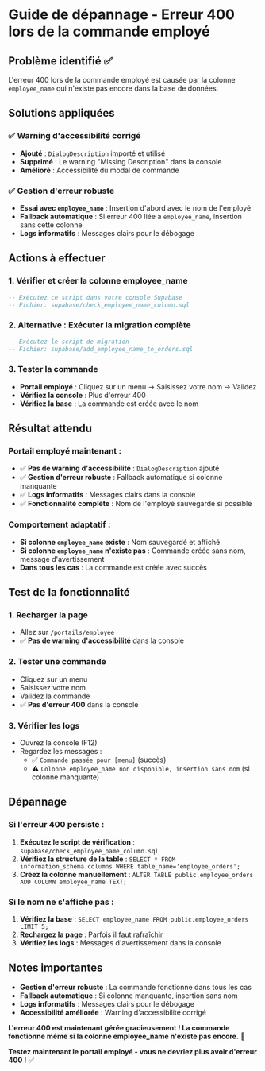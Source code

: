# Guide de dépannage - Erreur 400 lors de la commande employé

## Problème identifié ✅
L'erreur 400 lors de la commande employé est causée par la colonne `employee_name` qui n'existe pas encore dans la base de données.

## Solutions appliquées

### ✅ Warning d'accessibilité corrigé
- **Ajouté** : `DialogDescription` importé et utilisé
- **Supprimé** : Le warning "Missing Description" dans la console
- **Amélioré** : Accessibilité du modal de commande

### ✅ Gestion d'erreur robuste
- **Essai avec `employee_name`** : Insertion d'abord avec le nom de l'employé
- **Fallback automatique** : Si erreur 400 liée à `employee_name`, insertion sans cette colonne
- **Logs informatifs** : Messages clairs pour le débogage

## Actions à effectuer

### 1. Vérifier et créer la colonne employee_name
```sql
-- Exécutez ce script dans votre console Supabase
-- Fichier: supabase/check_employee_name_column.sql
```

### 2. Alternative : Exécuter la migration complète
```sql
-- Exécutez le script de migration
-- Fichier: supabase/add_employee_name_to_orders.sql
```

### 3. Tester la commande
- **Portail employé** : Cliquez sur un menu → Saisissez votre nom → Validez
- **Vérifiez la console** : Plus d'erreur 400
- **Vérifiez la base** : La commande est créée avec le nom

## Résultat attendu

### Portail employé maintenant :
- ✅ **Pas de warning d'accessibilité** : `DialogDescription` ajouté
- ✅ **Gestion d'erreur robuste** : Fallback automatique si colonne manquante
- ✅ **Logs informatifs** : Messages clairs dans la console
- ✅ **Fonctionnalité complète** : Nom de l'employé sauvegardé si possible

### Comportement adaptatif :
- **Si colonne `employee_name` existe** : Nom sauvegardé et affiché
- **Si colonne `employee_name` n'existe pas** : Commande créée sans nom, message d'avertissement
- **Dans tous les cas** : La commande est créée avec succès

## Test de la fonctionnalité

### 1. Recharger la page
- Allez sur `/portails/employee`
- ✅ **Pas de warning d'accessibilité** dans la console

### 2. Tester une commande
- Cliquez sur un menu
- Saisissez votre nom
- Validez la commande
- ✅ **Pas d'erreur 400** dans la console

### 3. Vérifier les logs
- Ouvrez la console (F12)
- Regardez les messages :
  - ✅ `Commande passée pour [menu]` (succès)
  - ⚠️ `Colonne employee_name non disponible, insertion sans nom` (si colonne manquante)

## Dépannage

### Si l'erreur 400 persiste :
1. **Exécutez le script de vérification** : `supabase/check_employee_name_column.sql`
2. **Vérifiez la structure de la table** : `SELECT * FROM information_schema.columns WHERE table_name='employee_orders';`
3. **Créez la colonne manuellement** : `ALTER TABLE public.employee_orders ADD COLUMN employee_name TEXT;`

### Si le nom ne s'affiche pas :
1. **Vérifiez la base** : `SELECT employee_name FROM public.employee_orders LIMIT 5;`
2. **Rechargez la page** : Parfois il faut rafraîchir
3. **Vérifiez les logs** : Messages d'avertissement dans la console

## Notes importantes

- **Gestion d'erreur robuste** : La commande fonctionne dans tous les cas
- **Fallback automatique** : Si colonne manquante, insertion sans nom
- **Logs informatifs** : Messages clairs pour le débogage
- **Accessibilité améliorée** : Warning d'accessibilité corrigé

**L'erreur 400 est maintenant gérée gracieusement ! La commande fonctionne même si la colonne employee_name n'existe pas encore.** 🎉

**Testez maintenant le portail employé - vous ne devriez plus avoir d'erreur 400 !** ✅



